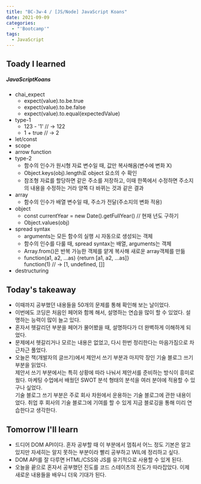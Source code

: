 ```yaml
---
title: "BC-3w-4 / [JS/Node] JavaScript Koans"
date: 2021-09-09
categories:
  - "'Bootcamp'"
tags:
  - JavaScript
---
```


## Toady I learned

##### JavaScriptKoans

- chai_expect
  - expect(value).to.be.true
  - expect(value).to.be.false
  - expect(value).to.equal(expectedValue)
- type-1
  - 123 - '1' // -> 122
  - 1 + true // -> 2
- let/const
- scope
- arrow function
- type-2
  - 함수의 인수가 원시형 자료 변수일 때, 값만 복사해옴(변수에 변화 X)
  - Object.keys(obj).length로 object 요소의 수 확인
  - 참조형 자료를 할당하면 같은 주소를 저장하고, 이때 한쪽에서 수정하면 주소지의 내용을 수정하는 거라 양쪽 다 바뀌는 것과 같은 결과
- array
  - 함수의 인수가 배열 변수일 때, 주소가 전달(주소지의 변화 적용)
- object
  - const currentYear = new Date().getFullYear() // 현재 년도 구하기
  - Object.values(obj)
- spread syntax
  - arguments는 모든 함수의 실행 시 자동으로 생성되는 객체
  - 함수의 인수를 다룰 때, spread syntax는 배열, arguments는 객체
  - Array.from()은 반복 가능한 객체를 얕게 복사해 새로운 array객체를 만듦
  - function(a1, a2, ...as) {return \[a1, a2, ...as\]}  
    function(1) // -> \[1, undefined, \[\]\]
- destructuring

## Today's takeaway

- 이때까지 공부했던 내용들을 50개의 문제를 통해 확인해 보는 날이었다.
- 이번에도 코딩은 처음인 페어와 함께 해서, 설명하는 연습을 많이 할 수 있었다. 설명하는 능력이 많이 늘고 있다.
- 혼자서 헷갈리던 부분을 페어가 물어봤을 때, 설명하다가 더 완벽하게 이해하게 되었다.
- 문제에서 헷갈리거나 모르는 내용은 없었고, 다시 한번 정리한다는 마음가짐으로 차근차근 풀었다.
- 오늘은 책(개발자의 글쓰기)에서 제안서 쓰기 부분과 마지막 장인 기술 블로그 쓰기 부분을 읽었다.  
  제안서 쓰기 부분에서는 특히 상황에 따라 나눠서 제안서를 준비하는 방식이 흥미로웠다. 마케팅 수업에서 배웠던 SWOT 분석 형태의 분석을 여러 분야에 적용할 수 있구나 싶었다.  
  기술 블로그 쓰기 부분은 주로 회사 차원에서 운용하는 기술 블로그에 관한 내용이었다. 취업 후 회사의 기술 블로그에 기여를 할 수 있게 지금 블로깅을 통해 미리 연습한다고 생각한다.

## Tomorrow I'll learn

- 드디어 DOM API이다. 혼자 공부할 때 이 부분에서 멈춰서 어느 정도 기본은 알고 있지만 자세히는 알지 못하는 부분이라 빨리 공부하고 WIL에 정리하고 싶다.
- DOM API를 잘 다루면 HTML/CSS와 JS를 유기적으로 사용할 수 있게 된다.
- 오늘을 끝으로 혼자서 공부했던 진도를 코드 스테이츠의 진도가 따라잡았다. 이제 새로운 내용들을 배우니 더욱 기대가 된다.
